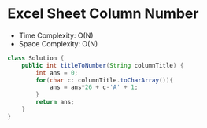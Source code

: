# Excel Sheet Column Number

- Time Complexity: O(N)
- Space Complexity: O(N)

```java
class Solution {
    public int titleToNumber(String columnTitle) {
        int ans = 0;
        for(char c: columnTitle.toCharArray()){
            ans = ans*26 + c-'A' + 1;
        }
        return ans;
    }
}
```
